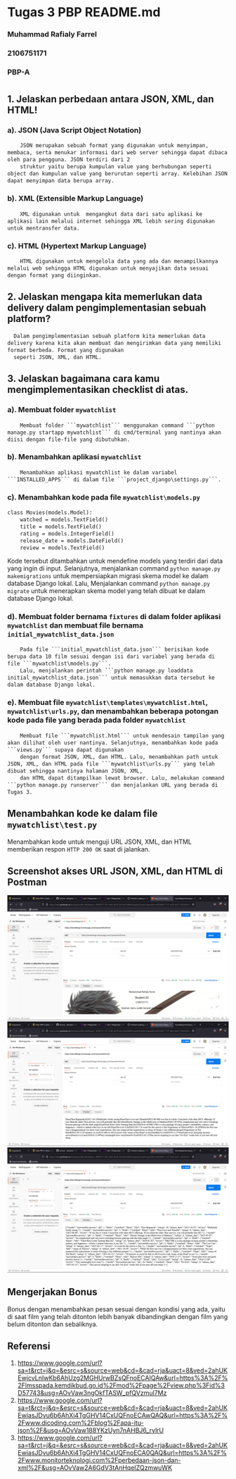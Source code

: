 # Tugas 3 PBP README.md
### Muhammad Rafialy Farrel
### 2106751171
### PBP-A

#

## 1. Jelaskan perbedaan antara JSON, XML, dan HTML!

### a). JSON (Java Script Object Notation)
        JSON merupakan sebuah format yang digunakan untuk menyimpan, membaca, serta menukar informasi dari web server sehingga dapat dibaca oleh para pengguna. JSON terdiri dari 2 
        struktur yaitu berupa kumpulan value yang berhubungan seperti object dan kumpulan value yang berurutan seperti array. Kelebihan JSON dapat menyimpan data berupa array.

### b). XML (Extensible Markup Language)
        XML digunakan untuk  mengangkut data dari satu aplikasi ke aplikasi lain melalui internet sehingga XML lebih sering digunakan untuk mentransfer data.

### c). HTML (Hypertext Markup Language)
        HTML digunakan untuk mengelola data yang ada dan menampilkannya melalui web sehingga HTML digunakan untuk menyajikan data sesuai dengan format yang diinginkan.

## 2. Jelaskan mengapa kita memerlukan data delivery dalam pengimplementasian sebuah platform?
      Dalam pengimplementasian sebuah platform kita memerlukan data delivery karena kita akan membuat dan mengirimkan data yang memiliki format berbeda. Format yang digunakan
      seperti JSON, XML, dan HTML.

## 3. Jelaskan bagaimana cara kamu mengimplementasikan checklist di atas.

### a). Membuat folder ```mywatchlist``` 
        Membuat folder ```mywatchlist``` menggunakan command ```python manage.py startapp mywatchlist``` di cmd/terminal yang nantinya akan diisi dengan file-file yang dibutuhkan.

### b). Menambahkan aplikasi ```mywatchlist```
        Menambahkan aplikasi mywatchlist ke dalam variabel ```INSTALLED_APPS``` di dalam file ```project_django\settings.py```.

### c). Menambahkan kode pada file ```mywatchlist\models.py```
```
class Movies(models.Model):
    watched = models.TextField()
    title = models.TextField()
    rating = models.IntegerField()
    release_date = models.DateField()
    review = models.TextField()
```
Kode tersebut ditambahkan untuk mendefine models yang terdiri dari data yang ingin di input. Selanjutnya, menjalankan command ```python manage.py makemigrations``` untuk 
mempersiapkan migrasi skema model ke dalam database Django lokal. Lalu, Menjalankan command ```python manage.py migrate``` untuk menerapkan skema model yang telah dibuat 
ke dalam database Django lokal.

### d). Membuat folder bernama ```fixtures``` di dalam folder aplikasi ```mywatchlist``` dan membuat file bernama ```initial_mywatchlist_data.json``` 
        Pada file ```initial_mywatchlist_data.json``` berisikan kode berupa data 10 film sesuai dengan isi dari variabel yang berada di file ```mywatchlist\models.py```.
        Lalu, menjalankan perintah ```python manage.py loaddata initial_mywatchlist_data.json``` untuk memasukkan data tersebut ke dalam database Django lokal.

### e). Membuat file ```mywatchlist\templates\mywatchlist.html```, ```mywatchlist\urls.py```, dan menambahkan beberapa potongan kode pada file yang berada pada folder ```mywatchlist```
        Membuat file ```mywatchlist.html``` untuk mendesain tampilan yang akan dilihat oleh user nantinya. Selanjutnya, menambahkan kode pada ```views.py``` supaya dapat digunakan
        dengan format JSON, XML, dan HTML. Lalu, menambahkan path untuk JSON, XML, dan HTML pada file ```mywatchlist\urls.py``` yang telah dibuat sehingga nantinya halaman JSON, XML, 
        dan HTML dapat ditampilkan lewat browser. Lalu, melakukan command ```python manage.py runserver``` dan menjalankan URL yang berada di Tugas 3.
 
## Menambahkan kode ke dalam file ```mywatchlist\test.py```
   Menambahkan kode untuk menguji URL JSON, XML, dan HTML memberikan respon ```HTTP 200 OK``` saat di jalankan.

## Screenshot akses URL JSON, XML, dan HTML di Postman
   
   ![HTML_Postman](HTML_Postman.jpg)
   ![XML_Postman](XML_Postman.jpg)
   ![JSON_Postman](JSON_Postman.jpg)

## Mengerjakan Bonus
   Bonus dengan menambahkan pesan sesuai dengan kondisi yang ada, yaitu di saat film yang telah ditonton lebih banyak dibandingkan dengan film yang belum ditonton dan sebaliknya.

## Referensi
   1. https://www.google.com/url?sa=t&rct=j&q=&esrc=s&source=web&cd=&cad=rja&uact=8&ved=2ahUKEwjcvLnIwKb6AhUzg2MGHUrwBZsQFnoECAIQAw&url=https%3A%2F%2Flmsspada.kemdikbud.go.id%2Fmod%2Fpage%2Fview.php%3Fid%3D57743&usg=AOvVaw3ngOkfTASW_pfQVzmul7Mz
   2. https://www.google.com/url?sa=t&rct=j&q=&esrc=s&source=web&cd=&cad=rja&uact=8&ved=2ahUKEwiasJDvu6b6AhXi4TgGHV14CxUQFnoECAwQAQ&url=https%3A%2F%2Fwww.dicoding.com%2Fblog%2Fapa-itu-json%2F&usg=AOvVaw188YKzUyn7nAHBJ6_rvlrU
   3. https://www.google.com/url?sa=t&rct=j&q=&esrc=s&source=web&cd=&cad=rja&uact=8&ved=2ahUKEwiasJDvu6b6AhXi4TgGHV14CxUQFnoECA0QAQ&url=https%3A%2F%2Fwww.monitorteknologi.com%2Fperbedaan-json-dan-xml%2F&usg=AOvVaw2A6GdV3tAnHqeIZQzmwuWK
